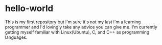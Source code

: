 # hello-world
This is my first repository but I'm sure it's not my last I'm a learning programmer and I'd lovingly take any advice you can give me.
I'm currently getting myself familiar with Linux(Ubuntu), C, and C++ as programming languages.
